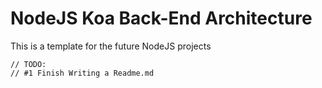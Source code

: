 
# NodeJS Koa Back-End Architecture
This is a template for the future NodeJS projects

    // TODO:
    // #1 Finish Writing a Readme.md
